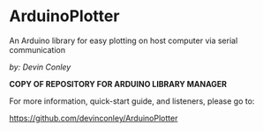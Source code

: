 ArduinoPlotter
===============
An Arduino library for easy plotting on host computer via serial communication

_by: Devin Conley_

**COPY OF REPOSITORY FOR ARDUINO LIBRARY MANAGER**

For more information, quick-start guide, and listeners, please go to:

https://github.com/devinconley/ArduinoPlotter